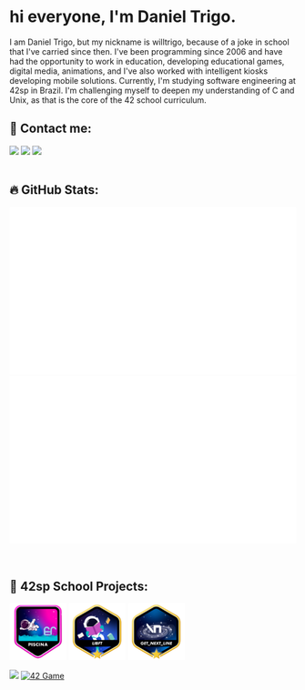 <h1>
	hi everyone, I'm Daniel Trigo.
</h1>
I am Daniel Trigo, but my nickname is willtrigo, because of a joke in school that I've carried since then. I've been programming since 2006 and have had the opportunity to work in education, developing educational games, digital media, animations, and I've also worked with intelligent kiosks developing mobile solutions. Currently, I'm studying software engineering at 42sp in Brazil. I'm challenging myself to deepen my understanding of C and Unix, as that is the core of the 42 school curriculum.
<br>
<h2>
	📩 Contact me:
</h2>
<div align="left" style="display:inline_block"> 
  <a href="https://www.linkedin.com/in/will-trigo" target="_blank"><img src="https://img.shields.io/badge/LinkedIn-0077B5?style=for-the-badge&logo=linkedin&logoColor=white" target="_blank"></a>
  <a href = "mailto:wiltlrigo@gmail.com"><img src="https://img.shields.io/badge/Gmail-D14836?style=for-the-badge&logo=gmail&logoColor=white" target="_blank"></a>
  <a href="https://instagram.com/willtrigo" target="_blank"><img src="https://img.shields.io/badge/-Instagram-%23E4405F?style=for-the-badge&logo=instagram&logoColor=white" target="_blank"></a>
</div>
<br>
<h2>
	🔥 GitHub Stats:
</h2>
<div align=center>

[![status](https://raw.githubusercontent.com/willtrigo/github-stats-transparent/output/generated/overview.svg)](#)
[![languages](https://raw.githubusercontent.com/willtrigo/github-stats-transparent/output/generated/languages.svg)](#)

<div/>
<div align="left"> <div/>
<br>
<h2>
	🏅 42sp School Projects:
</h2>
<a href="https://github.com/solismesmo/42_Piscine"><img src='https://github.com/willtrigo/willtrigo/blob/main/42_badges/piscine.png' usemap="" alt='Piscine' width="100"/></a>
<a href="https://github.com/solismesmo/42_Libft"><img src='https://github.com/willtrigo/willtrigo/blob/main/42_badges/libftm.png' usemap="" alt='Libft' width="100"/></a>
<a href="https://github.com/solismesmo/42_GNL"><img src='https://github.com/willtrigo/willtrigo/blob/main/42_badges/get_next_linem.png' usemap="" alt='Get next line' width="100"/></a>

![](https://komarev.com/ghpvc/?username=willtrigo&color=blue)
[![42 Game](https://img.shields.io/badge/Game-profile-0a66c2?style=flat-square&logo=42&logoColor=white)](https://game.42sp.org.br/cadet/dande-je)
